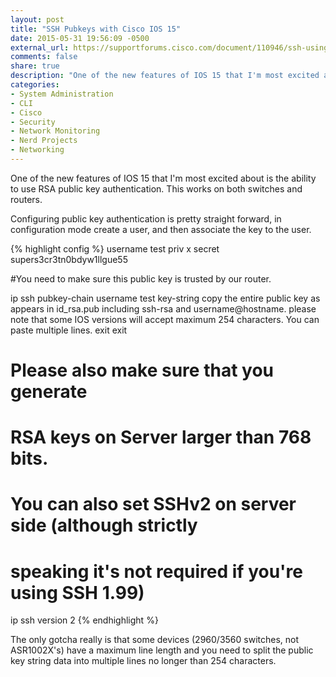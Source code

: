 ```yaml
---
layout: post
title: "SSH Pubkeys with Cisco IOS 15"
date: 2015-05-31 19:56:09 -0500
external_url: https://supportforums.cisco.com/document/110946/ssh-using-public-key-authentication-ios-and-big-outputs
comments: false
share: true
description: "One of the new features of IOS 15 that I'm most excited about is the ability to use RSA public key authentication. This works on both switches and routers."
categories: 
- System Administration
- CLI
- Cisco
- Security
- Network Monitoring
- Nerd Projects
- Networking
---
```

One of the new features of IOS 15 that I'm most excited about is the ability to use RSA public key authentication. This works on both switches and routers. 

Configuring public key authentication is pretty straight forward, in configuration mode create a user, and then associate the key to the user.

{% highlight config %}
username test priv x secret supers3cr3tn0bdyw1llgue55
 
#You need to make sure this public key is trusted by our router.

ip ssh pubkey-chain
  username test
    key-string
      copy the entire public key as appears in id_rsa.pub 
      including ssh-rsa and username@hostname.
      please note that some IOS versions will accept 
      maximum 254 characters. You can paste multiple lines.
    exit
  exit
# Please also make sure that you generate 
# RSA keys on Server larger than 768 bits.
# You can also set SSHv2 on server side (although strictly 
# speaking it's not required if you're using SSH 1.99)
ip ssh version 2
{% endhighlight %}

The only gotcha really is that some devices (2960/3560 switches, not ASR1002X's) have a maximum line length and you need to split the public key string data into multiple lines no longer than 254 characters.


